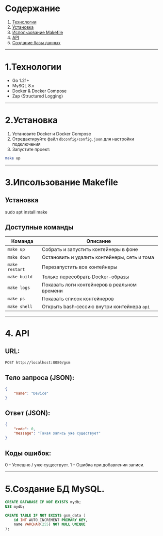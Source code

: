 # Содержание

1. [Технологии](#технологии)  
2. [Установка](#установка)  
3. [Использование Makefile](#использование-makefile)  
4. [API](#api)  
5. [Создание базы данных](#создание-базы-данных)

----------------------------------------------------------------------------------------------------------------------------------

# 1.Технологии

- Go 1.21+
- MySQL 8.x
- Docker & Docker Compose
- Zap (Structured Logging)

----------------------------------------------------------------------------------------------------------------------------------

# 2.Установка

1. Установите Docker и Docker Compose  
2. Отредактируйте файл `dbconfig/config.json` для настройки подключения  
3. Запустите проект: 
``` bash
make up
```

----------------------------------------------------------------------------------------------------------------------------------

# 3.Ипсользование Makefile

## Установка 
sudo apt install make

## Доступные команды

| Команда        | Описание                                              |
|----------------|-------------------------------------------------------|
| `make up`      | Собрать и запустить контейнеры в фоне                 |
| `make down`    | Остановить и удалить контейнеры, сеть и тома          |
| `make restart` | Перезапустить все контейнеры                          |
| `make build`   | Только пересобрать Docker-образы                      |
| `make logs`    | Показать логи контейнеров в реальном времени          |
| `make ps`      | Показать список контейнеров                           |
| `make shell`   | Открыть bash‑сессию внутри контейнера `api`           |

----------------------------------------------------------------------------------------------------------------------------------

# 4. API

## URL:

``` bash
POST http://localhost:8080/gsm
```

## Тело запроса (JSON):

``` json
{
    "name": "Device"
}
```

## Ответ (JSON):

``` json
{
    "code": 0,
    "message": "Такая запись уже существует"
}
```

## Коды ошибок:
0 - Успешно / уже существует.
1 - Ошибка при добавлении записи.

----------------------------------------------------------------------------------------------------------------------------------

# 5.Создание БД MySQL.

``` sql
CREATE DATABASE IF NOT EXISTS mydb;
USE mydb;

CREATE TABLE IF NOT EXISTS gsm_data (
    id INT AUTO_INCREMENT PRIMARY KEY,
    name VARCHAR(255) NOT NULL UNIQUE
);
```